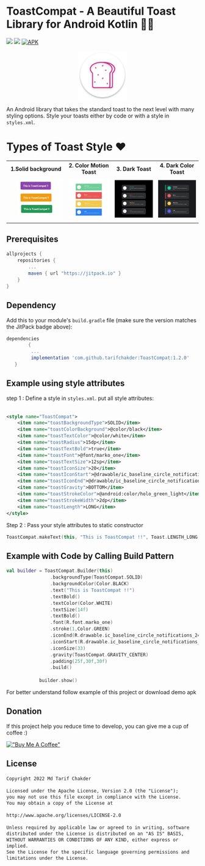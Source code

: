 # ToastCompat - A Beautiful Toast Library for Android Kotlin 🤩🔥

[![](https://img.shields.io/badge/API-16%2B-brightgreen.svg?style=flat)](https://android-arsenal.com/api?level=16#l16)
[![](https://jitpack.io/v/tarifchakder/ToastCompat.svg)](https://jitpack.io/#tarifchakder/ToastCompat)
[![APK](https://img.shields.io/badge/Download-Demo-brightgreen.svg)](https://github.com/tarifchakder/ToastCompat/blob/master/ToastCompat-apk-demo.apk)

<div align="center">
	<img src="https://github.com/tarifchakder/ToastCompat/blob/master/ic_launcher.png" width="128">
</div>

An Android library that takes the standard toast to the next level with many styling options.
Style your toasts either by code or with a style in `styles.xml`.


# Types of Toast Style ❤️

<table style="width:100%">
  <tr>
    <th>1.Solid background</th>
    <th>2. Color Motion Toast</th> 
    <th>3. Dark Toast </th>
    <th>4. Dark Color Toast</th> 
  </tr>
  <tr>
    <td><img src = "https://github.com/tarifchakder/ToastCompat/blob/master/screenshots/png_20220126_144452_0000.png"/></td> 
    <td><img src = "https://github.com/Spikeysanju/Video_templates/blob/master/Toast%20Types-5.png"/></td>
    <td><img src = "https://github.com/Spikeysanju/Video_templates/blob/master/Dark%20Toast.png"/></td> 
    <td><img src = "https://github.com/Spikeysanju/Video_templates/blob/master/Dark%20Color%20Toast.png"/></td> 

  </tr>
</table>



## Prerequisites

```gradle
allprojects {
	repositories {
		...
		maven { url "https://jitpack.io" }
	}
}
```

## Dependency

Add this to your module's `build.gradle` file (make sure the version matches the JitPack badge above):

```gradle
dependencies 
        {
         ...
         implementation 'com.github.tarifchakder:ToastCompat:1.2.0'
   }
```

## Example using style attributes

step 1 : Define a style in `styles.xml`. put all style attributes:

```xml

<style name="ToastCompat">
    <item name="toastBackgroundType">SOLID</item>
    <item name="toastColorBackground">@color/black</item>
    <item name="toastTextColor">@color/white</item>
    <item name="toastRadius">15dp</item>
    <item name="toastTextBold">true</item>
    <item name="toastFont">@font/marko_one</item>
    <item name="toastTextSize">12sp</item>
    <item name="toastIconSize">20</item>
    <item name="toastIconStart">@drawable/ic_baseline_circle_notifications_24</item>
    <item name="toastIconEnd">@drawable/ic_baseline_circle_notifications_24</item>
    <item name="toastGravity">BOTTOM</item>
    <item name="toastStrokeColor">@android:color/holo_green_light</item>
    <item name="toastStrokeWidth">2dp</item>
    <item name="toastLength">LONG</item>
</style>
```

Step 2 : Pass your style attributes to static constructor

```kotlin
ToastCompat.makeText(this, "This is ToastCompat !!", Toast.LENGTH_LONG, R.style.ToastCompat).show()
```

## Example with Code by Calling Build Pattern

```kotlin
val builder = ToastCompat.Builder(this)
                .backgroundType(ToastCompat.SOLID)
                .backgroundColor(Color.BLACK)
                .text("This is ToastCompat !!")
                .textBold()
                .textColor(Color.WHITE)
                .textSize(14f)
                .textBold()
                .font(R.font.marko_one)
                .stroke(1,Color.GREEN)
                .iconEnd(R.drawable.ic_baseline_circle_notifications_24)
                .iconStart(R.drawable.ic_baseline_circle_notifications_24)
                .iconSize(33)
                .gravity(ToastCompat.GRAVITY_CENTER)
                .padding(25f,30f,30f)
                .build()

            builder.show()
```

For better understand follow example of this project or download demo apk

## Donation

If this project help you reduce time to develop, you can give me a cup of coffee :)

[!["Buy Me A Coffee"](https://www.buymeacoffee.com/assets/img/custom_images/orange_img.png)](https://www.buymeacoffee.com/tarifchakder)

## License

    Copyright 2022 Md Tarif Chakder

    Licensed under the Apache License, Version 2.0 (the "License");
    you may not use this file except in compliance with the License.
    You may obtain a copy of the License at

    http://www.apache.org/licenses/LICENSE-2.0

    Unless required by applicable law or agreed to in writing, software
    distributed under the License is distributed on an "AS IS" BASIS,
    WITHOUT WARRANTIES OR CONDITIONS OF ANY KIND, either express or implied.
    See the License for the specific language governing permissions and
    limitations under the License.

